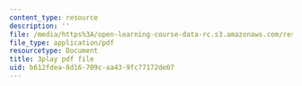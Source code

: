 ```yaml
---
content_type: resource
description: ''
file: /media/https%3A/open-learning-course-data-rc.s3.amazonaws.com/res-5-0001-digital-lab-techniques-manual-spring-2007/b612fdea8d16709caa439fc77172de07_DmvaOb1xb1o.pdf
file_type: application/pdf
resourcetype: Document
title: 3play pdf file
uid: b612fdea-8d16-709c-aa43-9fc77172de07
---
```

